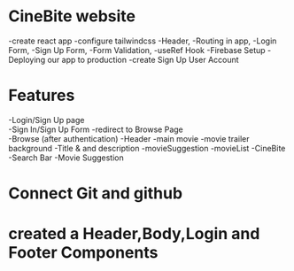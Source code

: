 
# CineBite website
  -create react app
  -configure tailwindcss
  -Header,
  -Routing in app,
  -Login Form,
  -Sign Up Form,
  -Form Validation,
  -useRef Hook
  -Firebase Setup
  -Deploying our app to production
  -create Sign Up User Account 

# Features
   -Login/Sign Up page\
      -Sign In/Sign Up Form
      -redirect to Browse Page    
   -Browse (after authentication)
      -Header
      -main movie
        -movie trailer background
        -Title & and description
        -movieSuggestion
            -movieList
   -CineBite
      -Search Bar
      -Movie Suggestion

# Connect Git and github

# created a Header,Body,Login and Footer Components